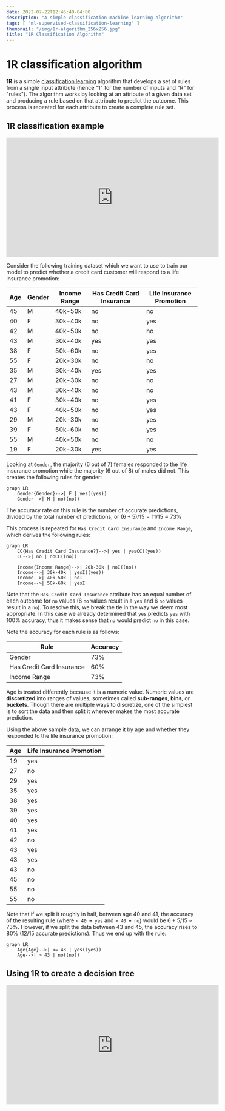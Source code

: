 ```yaml
---
date: 2022-07-22T12:46:40-04:00
description: "A simple classification machine learning algorithm"
tags: [ "ml-supervised-classification-learning" ]
thumbnail: "/img/1r-algorithm_256x256.jpg"
title: "1R Classification Algorithm"
---
```


# 1R classification algorithm

**1R** is a simple [classification learning](ml-supervised-classification-learning.md) algorithm that develops a set of rules from a single input attribute (hence "1" for the number of inputs and "R" for "rules"). The algorithm works by looking at an attribute of a given data set and producing a rule based on that attribute to predict the outcome. This process is repeated for each attribute to create a complete rule set.

## 1R classification example

<iframe width="560" height="315" src="https://www.youtube.com/embed/bAqU3-1FsPA" title="YouTube video player" frameborder="0" allow="accelerometer; autoplay; clipboard-write; encrypted-media; gyroscope; picture-in-picture" allowfullscreen></iframe>

Consider the following training dataset which we want to use to train our model to predict whether a credit card customer will respond to a life insurance promotion:

| Age | Gender | Income Range | Has Credit Card Insurance | Life Insurance Promotion |
| --- | ------ | ------------ | ------------------------- | ------------------------ |
| 45  | M      | 40k-50k      | no                        | no                       |
| 40  | F      | 30k-40k      | no                        | yes                      |
| 42  | M      | 40k-50k      | no                        | no                       |
| 43  | M      | 30k-40k      | yes                       | yes                      |
| 38  | F      | 50k-60k      | no                        | yes                      |
| 55  | F      | 20k-30k      | no                        | no                       |
| 35  | M      | 30k-40k      | yes                       | yes                      |
| 27  | M      | 20k-30k      | no                        | no                       |
| 43  | M      | 30k-40k      | no                        | no                       |
| 41  | F      | 30k-40k      | no                        | yes                      |
| 43  | F      | 40k-50k      | no                        | yes                      |
| 29  | M      | 20k-30k      | no                        | yes                      |
| 39  | F      | 50k-60k      | no                        | yes                      |
| 55  | M      | 40k-50k      | no                        | no                       |
| 19  | F      | 20k-30k      | yes                       | yes                      |

Looking at `Gender`, the majority (6 out of 7) females responded to the life insurance promotion while the majority (6 out of 8) of males did not. This creates the following rules for gender:

```mermaid
graph LR
    Gender{Gender}-->| F | yes((yes))
	Gender-->| M | no((no))
```

The accuracy rate on this rule is the number of accurate predictions, divided by the total number of predictions, or $(6+5)/15 = 11/15 \approx 73\%$

This process is repeated for `Has Credit Card Insurance` and `Income Range`, which derives the following rules:

```mermaid
graph LR
    CC{Has Credit Card Insurance?}-->| yes | yesCC((yes))
	CC-->| no | noCC((no))

	Income{Income Range}-->| 20k-30k | noI((no))
	Income-->| 30k-40k | yesI((yes))
	Income-->| 40k-50k | noI
	Income-->| 50k-60k | yesI
```

Note that the `Has Credit Card Insurance` attribute has an equal number of each outcome for `no` values (6 `no` values result in a `yes` and 6 `no` values result in a `no`). To resolve this, we break the tie in the way we deem most appropriate. In this case we already determined that `yes` predicts `yes` with $100\%$ accuracy, thus it makes sense that `no` would predict `no` in this case.

Note the accuracy for each rule is as follows:

| Rule                      | Accuracy |
| ------------------------- | -------- |
| Gender                    | 73%      |
| Has Credit Card Insurance | 60%      |
| Income Range              | 73%      |

Age is treated differently because it is a numeric value. Numeric values are **discretized** into ranges of values, sometimes called **sub-ranges**, **bins**, or **buckets**. Though there are multiple ways to discretize, one of the simplest is to sort the data and then split it wherever makes the most accurate prediction.

Using the above sample data, we can arrange it by age and whether they responded to the life insurance promotion:

| Age | Life Insurance Promotion |
| --- | ------------------------ |
| 19  | yes                      |
| 27  | no                       |
| 29  | yes                      |
| 35  | yes                      |
| 38  | yes                      |
| 39  | yes                      |
| 40  | yes                      |
| 41  | yes                      |
| 42  | no                       |
| 43  | yes                      |
| 43  | yes                      |
| 43  | no                       |
| 45  | no                       |
| 55  | no                       |
| 55  | no                       |

Note that if we split it roughly in half, between age $40$ and $41$, the accuracy of the resulting rule (where `< 40 ➡ yes` and `> 40 ➡ no`) would be $6+5/15 \approx 73\%$. However, if we split the data between $43$ and $45$, the accuracy rises to $80\%$ ($12/15$ accurate predictions). Thus we end up with the rule:

```mermaid
graph LR
    Age{Age}-->| <= 43 | yes((yes))
	Age-->| > 43 | no((no))
```

## Using 1R to create a decision tree

<iframe width="560" height="315" src="https://www.youtube.com/embed/DNnbnSvZObQ" title="YouTube video player" frameborder="0" allow="accelerometer; autoplay; clipboard-write; encrypted-media; gyroscope; picture-in-picture" allowfullscreen></iframe>

<!-- TODO: Expand on this -->